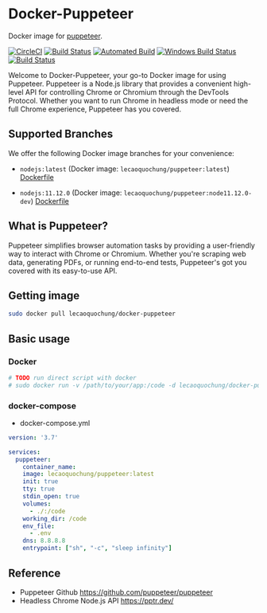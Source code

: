 # Docker-Puppeteer
Docker image for [puppeteer](https://github.com/puppeteer/puppeteer).

[![CircleCI](https://circleci.com/gh/lecaoquochung/docker-puppeteer/tree/master.svg?style=svg)](https://circleci.com/gh/lecaoquochung/docker-puppeteer/tree/master)
[![Build Status](https://travis-ci.org/lehungio/php-fpm.svg?branch=master)](https://travis-ci.org/lecaoquochung/docker-puppeteer) 
[![Automated Build](https://img.shields.io/docker/automated/jrottenberg/ffmpeg.svg)](https://hub.docker.com/r/lecaoquochung/puppeteer/builds/)
[![Windows Build Status](https://img.shields.io/appveyor/ci/lecaoquochung/docker-puppeteer/master.svg?logo=appveyor)](https://ci.appveyor.com/project/lecaoquochung/docker-puppeteer/branch/master)
[![Build Status](https://api.cirrus-ci.com/github/lecaoquochung/docker-puppeteer.svg)](https://cirrus-ci.com/github/lecaoquochung/docker-puppeteer)


Welcome to Docker-Puppeteer, your go-to Docker image for using Puppeteer. Puppeteer is a Node.js library that provides a convenient high-level API for controlling Chrome or Chromium through the DevTools Protocol. Whether you want to run Chrome in headless mode or need the full Chrome experience, Puppeteer has you covered.

## Supported Branches

We offer the following Docker image branches for your convenience:

- `nodejs:latest` (Docker image: `lecaoquochung/puppeteer:latest`)
  [Dockerfile](https://github.com/lecaoquochung/docker-puppeteer/blob/master/Dockerfile)

- `nodejs:11.12.0` (Docker image: `lecaoquochung/puppeteer:node11.12.0-dev`)
  [Dockerfile](https://github.com/lecaoquochung/docker-puppeteer/blob/11.12.0/Dockerfile)

## What is Puppeteer?

Puppeteer simplifies browser automation tasks by providing a user-friendly way to interact with Chrome or Chromium. Whether you're scraping web data, generating PDFs, or running end-to-end tests, Puppeteer's got you covered with its easy-to-use API.


## Getting image
```sh
sudo docker pull lecaoquochung/docker-puppeteer
```

## Basic usage

### Docker
```sh
# TODO run direct script with docker
# sudo docker run -v /path/to/your/app:/code -d lecaoquochung/docker-puppeteer
```

### docker-compose
- docker-compose.yml
```yaml
version: '3.7'

services:
  puppeteer:
    container_name: 
    image: lecaoquochung/puppeteer:latest
    init: true
    tty: true
    stdin_open: true
    volumes:
      - ./:/code
    working_dir: /code
    env_file:
      - .env
    dns: 8.8.8.8
    entrypoint: ["sh", "-c", "sleep infinity"]
```

## Reference
- Puppeteer Github
https://github.com/puppeteer/puppeteer
- Headless Chrome Node.js API 
https://pptr.dev/